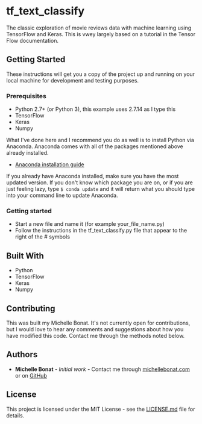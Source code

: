 # tf_text_classify
The classic exploration of movie reviews data with machine learning using TensorFlow and Keras. This is vwey largely based on a tutorial in the Tensor Flow documentation. 

## Getting Started

These instructions will get you a copy of the project up and running on your local machine for development and testing purposes. 

### Prerequisites

- Python 2.7+ (or Python 3), this example uses 2.7.14 as I type this
- TensorFlow
- Keras
- Numpy

What I've done here and I recommend you do as well is to install Python via Anaconda. Anaconda comes with all of the packages mentioned above already installed. 
* [Anaconda installation guide](https://docs.continuum.io/anaconda/install)

If you already have Anaconda installed, make sure you have the most updated version. If you don't know which package you are on, or if you are just feeling lazy, type `$ conda update` and it will return what you should type into your command line to update Anaconda.

### Getting started

- Start a new file and name it (for example your_file_name.py)
- Follow the instructions in the tf_text_classify.py file that appear to the right of the # symbols

## Built With

- Python
- TensorFlow
- Keras
- Numpy

## Contributing

This was built my Michelle Bonat. It's not currently open for contributions, but I would love to hear any comments and suggestions about how you have modified this code. 
Contact me through the methods noted below. 

## Authors

* **Michelle Bonat** - *Initial work* - Contact me through [michellebonat.com](http://michellebonat.com/) or on [GitHub](https://github.com/michellebonat) 

## License

This project is licensed under the MIT License - see the [LICENSE.md](LICENSE.md) file for details.
